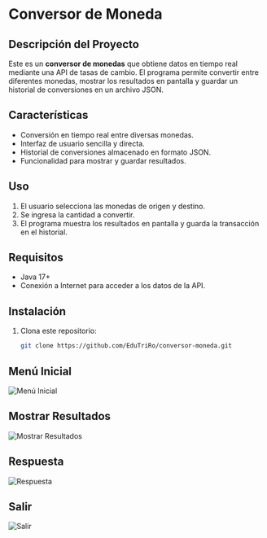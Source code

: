 # Conversor de Moneda

## Descripción del Proyecto
Este es un **conversor de monedas** que obtiene datos en tiempo real mediante una API de tasas de cambio. El programa permite convertir entre diferentes monedas, mostrar los resultados en pantalla y guardar un historial de conversiones en un archivo JSON.

## Características
- Conversión en tiempo real entre diversas monedas.
- Interfaz de usuario sencilla y directa.
- Historial de conversiones almacenado en formato JSON.
- Funcionalidad para mostrar y guardar resultados.

## Uso
1. El usuario selecciona las monedas de origen y destino.
2. Se ingresa la cantidad a convertir.
3. El programa muestra los resultados en pantalla y guarda la transacción en el historial.

## Requisitos
- Java 17+
- Conexión a Internet para acceder a los datos de la API.

## Instalación
1. Clona este repositorio:
   ```bash
   git clone https://github.com/EduTriRo/conversor-moneda.git

## Menú Inicial

![Menú Inicial](imagenes/menu-inicial.png)

## Mostrar Resultados

![Mostrar Resultados](imagenes/mostrar.png)

## Respuesta

![Respuesta](imagenes/respuesta.png)

## Salir

![Salir](imagenes/salir.png)
